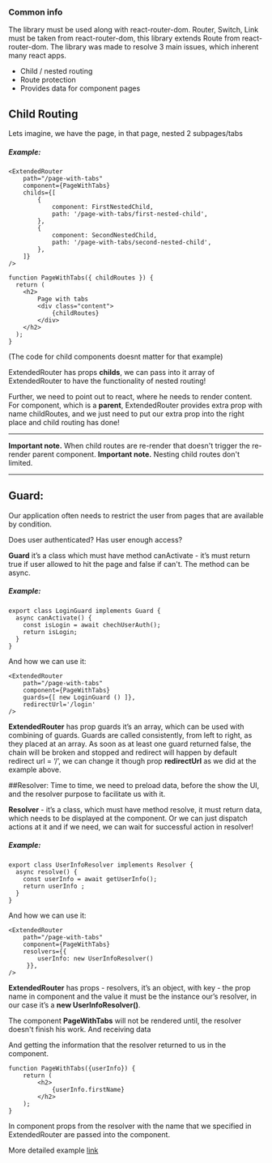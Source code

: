 ### Common info

The library must be used along with react-router-dom. Router, Switch, Link must be taken from react-router-dom, this library extends Route from react-router-dom.
The library was made to resolve 3 main issues, which inherent many react apps.

- Child / nested routing
- Route protection
- Provides data for component pages

## Child Routing

Lets imagine, we have the page, in that page, nested 2 subpages/tabs

##### Example:

```
<ExtendedRouter
	path="/page-with-tabs"
	component={PageWithTabs}
	childs={[
		{
			component: FirstNestedChild,
			path: '/page-with-tabs/first-nested-child',
		},
		{
			component: SecondNestedChild,
			path: '/page-with-tabs/second-nested-child',
		},
	]}
/>

function PageWithTabs({ childRoutes }) {
  return (
	<h2>
		Page with tabs
		<div class="content">
			{childRoutes}
		</div>
	</h2>
  );
}
```

(The code for child components doesnt matter for that example)

ExtendedRouter has props **childs**, we can pass into it array of ExtendedRouter to have the functionality of nested routing!

Further, we need to point out to react, where he needs to render content. For component, which is a **parent**, ExtendedRouter provides extra prop with name childRoutes, and we just need to put our extra prop into the right place and child routing has done!

---

**Important note.** When child routes are re-render that doesn't trigger the re-render parent component.
**Important note.** Nesting child routes don't limited.

---

## Guard:

Our application often needs to restrict the user from pages that are available by condition.

Does user authenticated? Has user enough access?

**Guard** it’s a class which must have method canActivate - it’s must return true if user allowed to hit the page and false if can't. The method can be async.

##### Example:

```
export class LoginGuard implements Guard {
  async canActivate() {
    const isLogin = await chechUserAuth();
    return isLogin;
  }
}
```

And how we can use it:

```
<ExtendedRouter
	path="/page-with-tabs"
	component={PageWithTabs}
	guards={[ new LoginGuard () ]},
	redirectUrl='/login'
/>
```

**ExtendedRouter** has prop guards it’s an array, which can be used with combining of guards. Guards are called consistently, from left to right, as they placed at an array. As soon as at least one guard returned false, the chain will be broken and stopped and redirect will happen by default redirect url = ‘/’, we can change it though prop **redirectUrl** as we did at the example above.

##Resolver:
Time to time, we need to preload data, before the show the UI, and the resolver purpose to facilitate us with it.

**Resolver** - it’s a class, which must have method resolve, it must return data, which needs to be displayed at the component. Or we can just dispatch actions at it and if we need, we can wait for successful action in resolver!

##### Example:

```
export class UserInfoResolver implements Resolver {
  async resolve() {
    const userInfo = await getUserInfo();
    return userInfo ;
  }
}
```

And how we can use it:

```
<ExtendedRouter
	path="/page-with-tabs"
	component={PageWithTabs}
	resolvers={{
		userInfo: new UserInfoResolver()
	 }},
/>
```

**ExtendedRouter** has props - resolvers, it’s an object, with key - the prop name in component and the value it must be the instance our’s resolver, in our case it’s a **new UserInfoResolver()**.

The component **PageWithTabs** will not be rendered until, the resolver doesn't finish his work. And receiving data

And getting the information that the resolver returned to us in the component.

```
function PageWithTabs({userInfo}) {
	return (
		<h2>
			{userInfo.firstName}
		</h2>
  	);
}
```

In component props from the resolver with the name that we specified in ExtendedRouter are passed into the component.

More detailed example [link](https://gitlab.aisnovations.com/modules/react-router-extended/-/tree/master/examples%2Ftest 'link')
